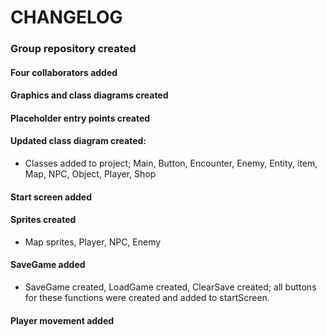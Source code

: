 # CHANGELOG

### Group repository created
#### Four collaborators added
#### Graphics and class diagrams created
#### Placeholder entry points created
#### Updated class diagram created:
 - Classes added to project; Main, Button, Encounter, Enemy, Entity, item, Map, NPC, Object, Player, Shop
#### Start screen added
#### Sprites created
 - Map sprites, Player, NPC, Enemy
#### SaveGame added
 - SaveGame created, LoadGame created, ClearSave created; all buttons for these functions were created and added to startScreen.
#### Player movement added


